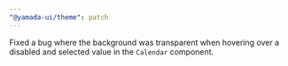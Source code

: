 ```yaml
---
"@yamada-ui/theme": patch
---
```


Fixed a bug where the background was transparent when hovering over a disabled and selected value in the `Calendar` component.
